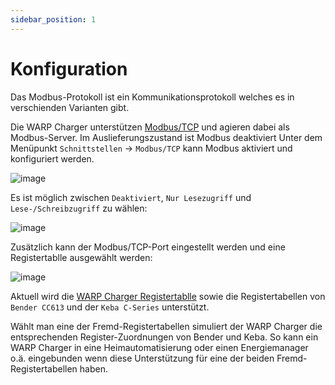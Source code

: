 ```yaml
---
sidebar_position: 1
---
```


# Konfiguration

Das Modbus-Protokoll ist ein Kommunikationsprotokoll welches es in
verschienden Varianten gibt.

Die WARP Charger unterstützen [Modbus/TCP](https://de.wikipedia.org/wiki/Modbus)
und agieren dabei als Modbus-Server. Im Auslieferungszustand ist Modbus deaktiviert
Unter dem Menüpunkt `Schnittstellen` -> `Modbus/TCP` kann Modbus aktiviert und
konfiguriert werden.

![image](/img/modbus/modbus_configuration.png)

Es ist möglich zwischen `Deaktiviert`, `Nur Lesezugriff` und `Lese-/Schreibzugriff`
zu wählen:

![image](/img/modbus/modbus_access.png)

Zusätzlich kann der Modbus/TCP-Port eingestellt werden und eine Registertablle
ausgewählt werden:

![image](/img/modbus/modbus_table.png)

Aktuell wird die [WARP Charger Registertablle](registertable) sowie
die Registertabellen von `Bender CC613` und der `Keba C-Series` unterstützt.

Wählt man eine der Fremd-Registertabellen simuliert der WARP Charger die
entsprechenden Register-Zuordnungen von Bender und Keba. So kann ein WARP
Charger in eine Heimautomatisierung oder einen Energiemanager o.ä. eingebunden
wenn diese Unterstützung für eine der beiden Fremd-Registertabellen haben.

